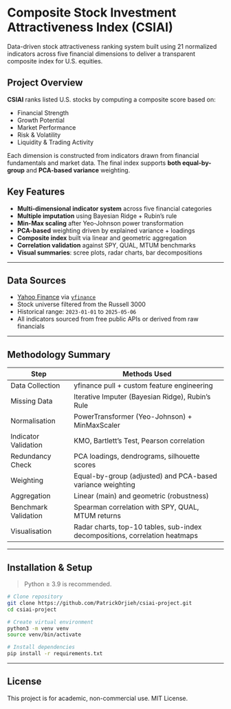 
# Composite Stock Investment Attractiveness Index (CSIAI)

Data-driven stock attractiveness ranking system built using 21 normalized indicators across five financial dimensions to deliver a transparent composite index for U.S. equities.

## Project Overview

**CSIAI** ranks listed U.S. stocks by computing a composite score based on:

- Financial Strength
- Growth Potential
- Market Performance
- Risk & Volatility
- Liquidity & Trading Activity

Each dimension is constructed from indicators drawn from financial fundamentals and market data. The final index supports **both equal-by-group** and **PCA-based variance** weighting.


## Key Features

- **Multi-dimensional indicator system** across five financial categories
- **Multiple imputation** using Bayesian Ridge + Rubin’s rule
- **Min-Max scaling** after Yeo-Johnson power transformation
- **PCA-based** weighting driven by explained variance + loadings
- **Composite index** built via linear and geometric aggregation
- **Correlation validation** against SPY, QUAL, MTUM benchmarks
- **Visual summaries**: scree plots, radar charts, bar decompositions

---

## Data Sources

- [Yahoo Finance](https://finance.yahoo.com) via [`yfinance`](https://pypi.org/project/yfinance/)
- Stock universe filtered from the Russell 3000
- Historical range: `2023-01-01` to `2025-05-06`
- All indicators sourced from free public APIs or derived from raw financials

---

## Methodology Summary

| Step                      | Methods Used                                                                 |
|---------------------------|------------------------------------------------------------------------------|
| Data Collection           | yfinance pull + custom feature engineering                                   |
| Missing Data              | Iterative Imputer (Bayesian Ridge), Rubin’s Rule                            |
| Normalisation             | PowerTransformer (Yeo-Johnson) + MinMaxScaler                               |
| Indicator Validation      | KMO, Bartlett’s Test, Pearson correlation                                   |
| Redundancy Check          | PCA loadings, dendrograms, silhouette scores                                |
| Weighting                 | Equal-by-group (adjusted) and PCA-based variance weighting                  |
| Aggregation               | Linear (main) and geometric (robustness)                                    |
| Benchmark Validation      | Spearman correlation with SPY, QUAL, MTUM returns                           |
| Visualisation             | Radar charts, top-10 tables, sub-index decompositions, correlation heatmaps |

---

## Installation & Setup

> Python ≥ 3.9 is recommended.

```bash
# Clone repository
git clone https://github.com/PatrickOrjieh/csiai-project.git
cd csiai-project

# Create virtual environment
python3 -m venv venv
source venv/bin/activate

# Install dependencies
pip install -r requirements.txt
```

---

## License

This project is for academic, non-commercial use. MIT License.
